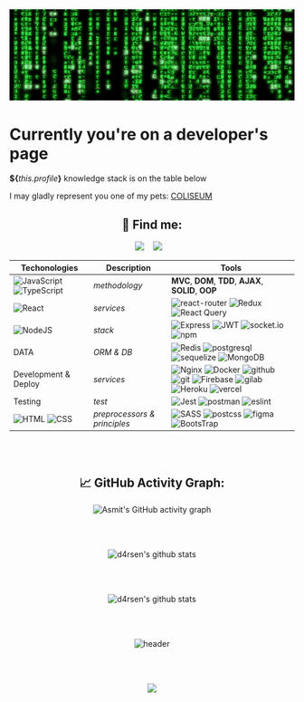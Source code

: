 <!--# Hi there I'm Aleksey. 👋


**compampa/compampa** is a ✨ _special_ ✨ repository because its `README.md` (this file) appears on your GitHub profile.

Here are some ideas to get you started:

- 🔭 I’m currently working on ...
- 🌱 I’m currently learning ...
- 👯 I’m looking to collaborate on ...
- 🤔 I’m looking for help with ...
- 💬 Ask me about ...
- 📫 How to reach me: ...
- 😄 Pronouns: ...
- ⚡ Fun fact: ...

<img height="32" width="32" src="https://cdn.jsdelivr.net/npm/simple-icons@v6/icons/createreactapp.svg"/> <img height="32" width="32" src="https://cdn.jsdelivr.net/npm/simple-icons@v6/icons/javascript.svg" />
<img height="32" width="32" src="https://cdn.jsdelivr.net/npm/simple-icons@v6/icons/html5.svg" />
<img height="32" width="32" src="https://cdn.jsdelivr.net/npm/simple-icons@v6/icons/css3.svg" />
<img height="32" width="32" src="https://cdn.jsdelivr.net/npm/simple-icons@v6/icons/nodedotjs.svg" />
<img height="32" width="32" src="https://cdn.jsdelivr.net/npm/simple-icons@v6/icons/express.svg" />
<img height="32" width="32" src="https://cdn.jsdelivr.net/npm/simple-icons@v6/icons/postgresql.svg" />
<img height="32" width="32" src="https://cdn.jsdelivr.net/npm/simple-icons@v6/icons/redux.svg" />
<img height="32" width="32" src="https://cdn.jsdelivr.net/npm/simple-icons@v6/icons/reduxsaga.svg" />
<img height="32" width="32" src="https://cdn.jsdelivr.net/npm/simple-icons@v6/icons/heroku.svg" />

## JavaScript, Node.js developer 

### Currently I'm one of the contributors:
#### [Coliseum](https://dbforgame.herokuapp.com) - Browser MMORPG ([git repository](https://github.com/d4rsen/Coliseum))
### How to reach me: 

 - telegam - [@compampa](https://t.me/compampa) 
 - email - the.miscellaneous@ya.ru
 - instagram - [forgotten.login](https://instagram.com/forgotten.login)

Techonologies | Description | Tools
--- | --- | ---
Javascript | *methodology* | **MVC**, **DOM**, **TDD**, **AJAX**, **SOLID**, **OOP**
React | *services* | `React router DOM v6`, `Redux`, `Redux saga`, `React Hooks`
node.js | *stack* | `Express`, `JWT`, `Socket IO`, `REST API`, `axios`
SQL | *ORM & DB* | `Redis`, `Postgres`, `Sequelize`, `MongoDB`
Development & Deploy | *services* | `GIT`, `Firebase`, `Heroku`, `webpack`
Testing | *test* | `Jest`
HTML & CSS | *preprocessors & principles* | `Emmet`, `SaSS`, `Bootstrap`,`Material UI`, `module`, `grid`, `flexboxes`


![JavaScript](https://img.shields.io/badge/-JavaScript-090909?style=for-the-badge&logo=JavaScript)
![ReactJS](https://img.shields.io/badge/-React-090909?style=for-the-badge&logo=React)
![Redux](https://img.shields.io/badge/-Redux-090909?style=for-the-badge&logo=Redux)
![Express](https://img.shields.io/badge/-Express-090909?style=for-the-badge&logo=Express)
![API](https://img.shields.io/badge/-REST&#032;API-090909?style=for-the-badge)
![NodeJS](https://img.shields.io/badge/-NodeJs-090909?style=for-the-badge&logo=Node)
![HTML](https://img.shields.io/badge/-HTML-090909?style=for-the-badge&logo=html5)
![CSS](https://img.shields.io/badge/-CSS-090909?style=for-the-badge&logo=css3)
![Jest](https://img.shields.io/badge/-jest-090909?style=for-the-badge&logo=jest)

![](https://visitor-badge.glitch.me/badge?page_id=compampa)
-->

<div align="center">
  <img src="https://github.com/compampa/compampa/blob/main/assets/matrix-1.gif" alt="header"/>
</div>


  <h1>Currently you're on a developer's page</h1>
  <p><b>${</b><i>this.profile</i><b>}</b> knowledge stack is on the table below </p>
  <p>I may gladly represent you one of my pets: <a href="https://coliseum-game.vercel.app/home" target="_blank">COLISEUM</a> </p>


<h2 align="center">💬 Find me:</h2>
<p align="center" align='right'>
  <a target="_blank"href="mailto:the.miscellaneous@ya.ru"><img src="https://img.shields.io/badge/Gmail-20232A?style=for-the-badge&logo=gmail" /></a>&nbsp;&nbsp;&nbsp;
  <a target="_blank"href="https://t.me/compampa"><img src="https://img.shields.io/badge/Telegram-20232A?style=for-the-badge&logo=telegram" /></a>&nbsp;&nbsp;&nbsp;
</p>


Techonologies | Description | Tools
--- | --- | ---
![JavaScript](https://img.shields.io/badge/JavaScript-20232A?style=for-the-badge&logo=javascript) ![TypeScript](https://img.shields.io/badge/TypeScript-20232A?style=for-the-badge&logo=typescript) | *methodology* | **MVC**, **DOM**, **TDD**, **AJAX**, **SOLID**, **OOP**
![React](https://img.shields.io/badge/React-20232A?style=for-the-badge&logo=react) | *services* | ![react-router](https://img.shields.io/badge/React_Router-20232A?style=for-the-badge&logo=react-router) ![Redux](https://img.shields.io/badge/Redux-20232A?style=for-the-badge&logo=redux&logoColor=7749BD) ![React Query](https://img.shields.io/badge/ReactQuery-20232A?style=for-the-badge&logo=reactquery) 
![NodeJS](https://img.shields.io/badge/node.js-20232A?style=for-the-badge&logo=node.js) | *stack* | ![Express](https://img.shields.io/badge/express.js-20232A?style=for-the-badge&logo=express) ![JWT](https://img.shields.io/badge/JWT-20232A?style=for-the-badge&logo=jsonwebtokens) ![socket.io](https://img.shields.io/badge/socket.io-20232A?style=for-the-badge&logo=socket.io) ![npm](https://img.shields.io/badge/npm-20232A?style=for-the-badge&logo=npm)
DATA | *ORM & DB* |![Redis](https://img.shields.io/badge/redis-20232A?style=for-the-badge&logo=redis&logoColor=white) ![postgresql](https://img.shields.io/badge/postgresql-20232A?style=for-the-badge&logo=postgresql) ![sequelize](https://img.shields.io/badge/Sequelize-20232A?style=for-the-badge&logo=Sequelize) ![MongoDB](https://img.shields.io/badge/MongoDB-20232A?style=for-the-badge&logo=mongodb&logoColor=white)
Development & Deploy | *services* | ![Nginx](https://img.shields.io/badge/nginx-20232A?style=for-the-badge&logo=nginx&logoColor=white) ![Docker](https://img.shields.io/badge/docker-20232A?style=for-the-badge&logo=docker&logoColor=white) ![github](https://img.shields.io/badge/github-20232A?style=for-the-badge&logo=github) ![git](https://img.shields.io/badge/git-20232A?style=for-the-badge&logo=git) ![Firebase](https://img.shields.io/badge/firebase-20232A?style=for-the-badge&logo=firebase) ![gilab](https://img.shields.io/badge/gitlab-20232A?style=for-the-badge&logo=gitlab) ![Heroku](https://img.shields.io/badge/heroku-20232A?style=for-the-badge&logo=heroku&logoColor=white) ![vercel](https://img.shields.io/badge/vercel-20232A?style=for-the-badge&logo=vercel)
Testing | *test* | ![Jest](https://img.shields.io/badge/-jest-20232A?style=for-the-badge&logo=jest&logoColor=white) ![postman](https://img.shields.io/badge/postman-20232A?style=for-the-badge&logo=postman) ![eslint](https://img.shields.io/badge/eslint-20232A?style=for-the-badge&logo=eslint&logoColor=7C7CEA) 
![HTML](https://img.shields.io/badge/HTML5-20232A?style=for-the-badge&logo=html5) ![CSS](https://img.shields.io/badge/CSS3-20232A?style=for-the-badge&logo=css3&logoColor=369AD6) | *preprocessors & principles* | ![SASS](https://img.shields.io/badge/Sass-20232A?style=for-the-badge&logo=sass) ![postcss](https://img.shields.io/badge/postcss-20232A?style=for-the-badge&logo=postcss&logoColor=DD3A0A) ![figma](https://img.shields.io/badge/figma-20232A?style=for-the-badge&logo=figma) ![BootsTrap](https://img.shields.io/badge/Bootstrap-20232A?style=for-the-badge&logo=bootstrap)

<!-- ![JavaScript](https://img.shields.io/badge/JavaScript-20232A?style=for-the-badge&logo=javascript) -->
<!-- ![TypeScript](https://img.shields.io/badge/TypeScript-20232A?style=for-the-badge&logo=typescript) -->
<!-- ![React](https://img.shields.io/badge/React-20232A?style=for-the-badge&logo=react) -->
<!-- ![Redux](https://img.shields.io/badge/Redux-20232A?style=for-the-badge&logo=redux&logoColor=7749BD) -->
<!-- ![React Query](https://img.shields.io/badge/ReactQuery-20232A?style=for-the-badge&logo=reactquery) -->
<!-- ![react-router](https://img.shields.io/badge/React_Router-20232A?style=for-the-badge&logo=react-router) -->
<!-- ![HTML](https://img.shields.io/badge/HTML5-20232A?style=for-the-badge&logo=html5) -->
<!-- ![CSS](https://img.shields.io/badge/CSS3-20232A?style=for-the-badge&logo=css3&logoColor=369AD6) -->
<!-- ![SASS](https://img.shields.io/badge/Sass-20232A?style=for-the-badge&logo=sass) -->
<!-- ![postcss](https://img.shields.io/badge/postcss-20232A?style=for-the-badge&logo=postcss&logoColor=DD3A0A) -->
<!-- ![figma](https://img.shields.io/badge/figma-20232A?style=for-the-badge&logo=figma) -->
<!-- ![BootsTrap](https://img.shields.io/badge/Bootstrap-20232A?style=for-the-badge&logo=bootstrap) -->
<!-- ![NodeJS](https://img.shields.io/badge/node.js-20232A?style=for-the-badge&logo=node.js) -->
<!-- ![Express](https://img.shields.io/badge/express.js-20232A?style=for-the-badge&logo=express) -->
<!-- ![socket.io](https://img.shields.io/badge/socket.io-20232A?style=for-the-badge&logo=socket.io) -->
<!-- ![JWT](https://img.shields.io/badge/JWT-20232A?style=for-the-badge&logo=jsonwebtokens) -->
<!-- ![vercel](https://img.shields.io/badge/vercel-20232A?style=for-the-badge&logo=vercel) -->
<!-- ![postgresql](https://img.shields.io/badge/postgresql-20232A?style=for-the-badge&logo=postgresql) -->
<!-- ![sequelize](https://img.shields.io/badge/Sequelize-20232A?style=for-the-badge&logo=Sequelize) -->
<!-- ![postman](https://img.shields.io/badge/postman-20232A?style=for-the-badge&logo=postman) -->
<!-- ![eslint](https://img.shields.io/badge/eslint-20232A?style=for-the-badge&logo=eslint&logoColor=7C7CEA) -->
<!-- ![git](https://img.shields.io/badge/git-20232A?style=for-the-badge&logo=git) -->
<!-- ![gilab](https://img.shields.io/badge/gitlab-20232A?style=for-the-badge&logo=gitlab) -->
<!-- ![github](https://img.shields.io/badge/github-20232A?style=for-the-badge&logo=github) -->
<!-- ![npm](https://img.shields.io/badge/npm-20232A?style=for-the-badge&logo=npm) -->
 
<div align="center">
 <br> <br>

  <h2> 📈 GitHub Activity Graph: </h2>
  
![Asmit's GitHub activity graph](https://activity-graph.herokuapp.com/graph?username=compampa&hide_border=true&theme=redical)
  
  <br> <br>
  
![d4rsen's github stats](https://github-readme-stats.vercel.app/api/top-langs/?username=compampa&theme=radical&layout=compact)
  
<br> <br>
  
![d4rsen's github stats](https://github-readme-stats.vercel.app/api?username=compampa&show_icons=true&theme=radical&include_all_commits=true)
  
  <br> <br>
  
  
  <div align="center">
  <img src="https://github.com/d4rsen/d4rsen/blob/main/assets/rinnegan.gif" alt="header"/>
</div>
  
 <br> <br>
  
![](https://visitor-badge.glitch.me/badge?page_id=compampa)
  
</div>
